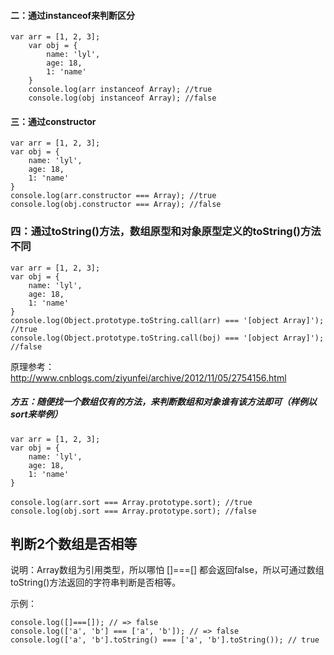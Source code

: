 
#### 二：通过instanceof来判断区分

	var arr = [1, 2, 3];
        var obj = {
            name: 'lyl',
            age: 18,
            1: 'name'
        }
        console.log(arr instanceof Array); //true
        console.log(obj instanceof Array); //false

#### 三：通过constructor

	var arr = [1, 2, 3];
	var obj = {
	    name: 'lyl',
	    age: 18,
	    1: 'name'
	}
	console.log(arr.constructor === Array); //true
	console.log(obj.constructor === Array); //false

### 四：通过toString()方法，数组原型和对象原型定义的toString()方法不同

	var arr = [1, 2, 3];
	var obj = {
		name: 'lyl',
		age: 18,
		1: 'name'
	}
	console.log(Object.prototype.toString.call(arr) === '[object Array]'); //true
	console.log(Object.prototype.toString.call(boj) === '[object Array]'); //false

原理参考：http://www.cnblogs.com/ziyunfei/archive/2012/11/05/2754156.html

##### 方五：随便找一个数组仅有的方法，来判断数组和对象谁有该方法即可（样例以sort来举例）

	var arr = [1, 2, 3];
	var obj = {
		name: 'lyl',
		age: 18,
		1: 'name'
	}
	　　
	console.log(arr.sort === Array.prototype.sort); //true
	console.log(obj.sort === Array.prototype.sort); //false



## 判断2个数组是否相等

说明：Array数组为引用类型，所以哪怕 []===[] 都会返回false，所以可通过数组toString()方法返回的字符串判断是否相等。

示例：

	console.log([]===[]); // => false
	console.log(['a', 'b'] === ['a', 'b']); // => false
	console.log(['a', 'b'].toString() === ['a', 'b'].toString()); // true